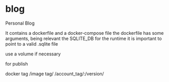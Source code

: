 # blog

Personal Blog

It contains a dockerfile and a docker-compose file
the dockerfile has some arguments, being relevant the SQLITE_DB
for the runtime it is important to point to a valid .sqlite file

use a volume if necessary

for publish

docker tag /image tag/ /account_tag/:/version/
